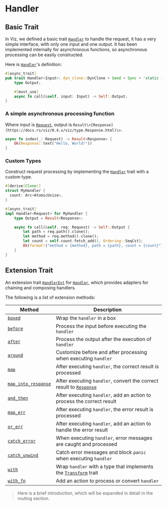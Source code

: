 # Handler

## Basic Trait

In Viz, we defined a basic trait [`Handler`] to handle the request, it has a
very simple interface, with only one input and one output. It has been
implemented internally for asynchronous functions, so asynchronous processing
can be easily constructed.

Here is [`Handler`]'s definition:

```rust
#[async_trait]
pub trait Handler<Input>: dyn_clone::DynClone + Send + Sync + 'static {
    type Output;

    #[must_use]
    async fn call(&self, input: Input) -> Self::Output;
}
```

### A simple asynchronous processing function

Where input is [`Request`], output is
`Result\<[Response](https://docs.rs/viz/0.4.x/viz/type.Response.html)\>`.

```rust
async fn index(_: Request) -> Result<Response> {
    Ok(Response::text("Hello, World!"))
}
```

### Custom Types

Construct request processing by implementing the [`Handler`] trait with a custom
type.

```rust
#[derive(Clone)]
struct MyHandler {
  count: Arc<AtomicUsize>,
}

#[async_trait]
impl Handler<Request> for MyHandler {
    type Output = Result<Response>;

    async fn call(&self, req: Request) -> Self::Output {
        let path = req.path().clone();
        let method = req.method().clone();
        let count = self.count.fetch_add(1, Ordering::SeqCst);
        Ok(format!("method = {method}, path = {path}, count = {count}").into_response())
    }
}
```

## Extension Trait

An extension trait [`HandlerExt`] for [`Handler`], which provides adapters for
chaining and composing handlers.

The following is a list of extension methods:

| Method                                          | Description                                                            |
| ----------------------------------------------- | ---------------------------------------------------------------------- |
| [`boxed`][method.boxed]                         | Wrap the `handler` in a box                                            |
| [`before`][method.before]                       | Process the input before executing the `handler`                       |
| [`after`][method.after]                         | Process the output after the execution of `handler`                    |
| [`around`][method.around]                       | Customize before and after processing when executing `handler`         |
| [`map`][method.map]                             | After executing `handler`, the correct result is processed             |
| [`map_into_response`][method.map_into_response] | After executing `handler`, convert the correct result to [`Response`]  |
| [`and_then`][method.and_then]                   | After executing `handler`, add an action to process the correct result |
| [`map_err`][method.map_err]                     | After executing `handler`, the error result is processed               |
| [`or_err`][method.or_err]                       | After executing `handler`, add an action to handle the error result    |
| [`catch_error`][method.catch_error]             | When executing `handler`, error messages are caught and processed      |
| [`catch_unwind`][method.catch_unwind]           | Catch error messages and block `panic` when executing `handler`        |
| [`with`][method.with]                           | Wrap `handler` with a type that implements the [`Transform`] trait     |
| [`with_fn`][method.with_fn]                     | Add an action to process or convert `handler`                          |

> Here is a brief introduction, which will be expanded in detail in the routing
> section.

[`handler`]: https://docs.rs/viz/0.4.x/viz/trait.Handler.html
[`handlerext`]: https://docs.rs/viz/0.4.x/viz/trait.HandlerExt.html
[`transform`]: https://docs.rs/viz/0.4.x/viz/trait.Transform.html
[`request`]: https://docs.rs/viz/0.4.x/viz/type.Request.html
[`response`]: https://docs.rs/viz/0.4.x/viz/type.Response.html
[method.boxed]: https://docs.rs/viz/0.4.x/viz/trait.HandlerExt.html#method.boxed
[method.before]: https://docs.rs/viz/0.4.x/viz/trait.HandlerExt.html#method.before
[method.after]: https://docs.rs/viz/0.4.x/viz/trait.HandlerExt.html#method.after
[method.around]: https://docs.rs/viz/0.4.x/viz/trait.HandlerExt.html#method.around
[method.map]: https://docs.rs/viz/0.4.x/viz/trait.HandlerExt.html#method.map
[method.map_into_response]: https://docs.rs/viz/0.4.x/viz/trait.HandlerExt.html#method.map_into_response
[method.and_then]: https://docs.rs/viz/0.4.x/viz/trait.HandlerExt.html#method.and_then
[method.map_err]: https://docs.rs/viz/0.4.x/viz/trait.HandlerExt.html#method.map_err
[method.or_err]: https://docs.rs/viz/0.4.x/viz/trait.HandlerExt.html#method.or_err
[method.catch_error]: https://docs.rs/viz/0.4.x/viz/trait.HandlerExt.html#method.catch_error
[method.catch_unwind]: https://docs.rs/viz/0.4.x/viz/trait.HandlerExt.html#method.catch_unwind
[method.with]: https://docs.rs/viz/0.4.x/viz/trait.HandlerExt.html#method.with
[method.with_fn]: https://docs.rs/viz/0.4.x/viz/trait.HandlerExt.html#method.with_fn
